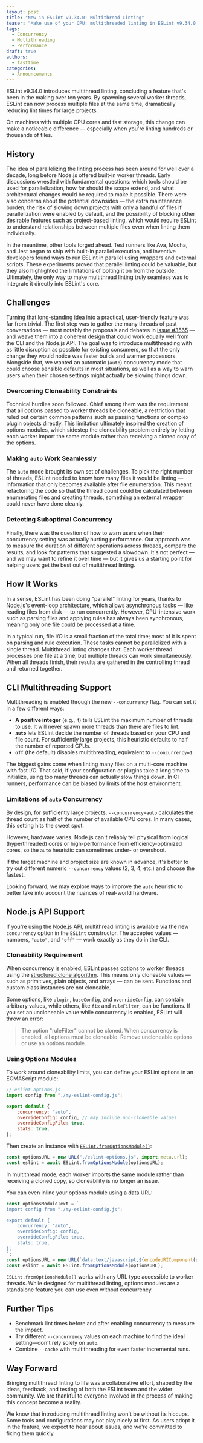 ```yaml
---
layout: post
title: "New in ESLint v9.34.0: Multithread Linting"
teaser: "Make use of your CPU: multithreaded linting in ESLint v9.34.0 speeds up linting large projects."
tags:
  - Concurrency
  - Multithreading
  - Performance
draft: true
authors:
  - fasttime
categories:
  - Announcements
---
```


ESLint v9.34.0 introduces multithread linting, concluding a feature that's been in the making over ten years.
By spawning several worker threads, ESLint can now process multiple files at the same time, dramatically reducing lint times for large projects.

On machines with multiple CPU cores and fast storage, this change can make a noticeable difference — especially when you're linting hundreds or thousands of files.

## History

The idea of parallelizing the linting process has been around for well over a decade, long before Node.js offered built-in worker threads. Early discussions wrestled with fundamental questions: which tools should be used for parallelization, how far should the scope extend, and what architectural changes would be required to make it possible. There were also concerns about the potential downsides — the extra maintenance burden, the risk of slowing down projects with only a handful of files if parallelization were enabled by default, and the possibility of blocking other desirable features such as project-based linting, which would require ESLint to understand relationships between multiple files even when linting them individually.

In the meantime, other tools forged ahead. Test runners like Ava, Mocha, and Jest began to ship with built-in parallel execution, and inventive developers found ways to run ESLint in parallel using wrappers and external scripts. These experiments proved that parallel linting could be valuable, but they also highlighted the limitations of bolting it on from the outside. Ultimately, the only way to make multithread linting truly seamless was to integrate it directly into ESLint's core.

## Challenges

Turning that long-standing idea into a practical, user-friendly feature was far from trivial. The first step was to gather the many threads of past conversations — most notably the proposals and debates in [issue #3565](https://github.com/eslint/eslint/issues/3565) — and weave them into a coherent design that could work equally well from the CLI and the Node.js API. The goal was to introduce multithreading with as little disruption as possible for existing consumers, so that the only change they would notice was faster builds and warmer processors. Alongside that, we wanted an automatic (`auto`) concurrency mode that could choose sensible defaults in most situations, as well as a way to warn users when their chosen settings might actually be slowing things down.

### Overcoming Cloneability Constraints

Technical hurdles soon followed. Chief among them was the requirement that all options passed to worker threads be cloneable, a restriction that ruled out certain common patterns such as passing functions or complex plugin objects directly. This limitation ultimately inspired the creation of options modules, which sidestep the cloneability problem entirely by letting each worker import the same module rather than receiving a cloned copy of the options.

### Making `auto` Work Seamlessly

The `auto` mode brought its own set of challenges. To pick the right number of threads, ESLint needed to know how many files it would be linting — information that only becomes available after file enumeration. This meant refactoring the code so that the thread count could be calculated between enumerating files and creating threads, something an external wrapper could never have done cleanly.

### Detecting Suboptimal Concurrency

Finally, there was the question of how to warn users when their concurrency setting was actually hurting performance. Our approach was to measure the duration of different operations across threads, compare the results, and look for patterns that suggested a slowdown. It's not perfect — and we may want to refine it over time — but it gives us a starting point for helping users get the best out of multithread linting.

## How It Works

In a sense, ESLint has been doing "parallel" linting for years, thanks to Node.js's event-loop architecture, which allows asynchronous tasks — like reading files from disk — to run concurrently. However, CPU-intensive work such as parsing files and applying rules has always been synchronous, meaning only one file could be processed at a time.

In a typical run, file I/O is a small fraction of the total time; most of it is spent on parsing and rule execution. These tasks cannot be parallelized with a single thread. Multithread linting changes that. Each worker thread processes one file at a time, but multiple threads can work simultaneously. When all threads finish, their results are gathered in the controlling thread and returned together.

## CLI Multithreading Support

Multithreading is enabled through the new `--concurrency` flag. You can set it in a few different ways:

* **A positive integer** (e.g., `4`) tells ESLint the maximum number of threads to use. It will never spawn more threads than there are files to lint.
* **`auto`** lets ESLint decide the number of threads based on your CPU and file count. For sufficiently large projects, this heuristic defaults to half the number of reported CPUs.
* **`off`** (the default) disables multithreading, equivalent to `--concurrency=1`.

The biggest gains come when linting many files on a multi-core machine with fast I/O. That said, if your configuration or plugins take a long time to initialize, using too many threads can actually slow things down. In CI runners, performance can be biased by limits of the host environment.

### Limitations of `auto` Concurrency

By design, for sufficiently large projects, `--concurrency=auto` calculates the thread count as half of the number of available CPU cores. In many cases, this setting hits the sweet spot.

However, hardware varies. Node.js can't reliably tell physical from logical (hyperthreaded) cores or high-performance from efficiency-optimized cores, so the `auto` heuristic can sometimes under- or overshoot.

If the target machine and project size are known in advance, it's better to try out different numeric `--concurrency` values (2, 3, 4, etc.) and choose the fastest.

Looking forward, we may explore ways to improve the `auto` heuristic to better take into account the nuances of real-world hardware.

## Node.js API Support

If you're using the [Node.js API](https://eslint.org/docs/latest/integrate/nodejs-api), multithread linting is available via the new `concurrency` option in the `ESLint` constructor. The accepted values — numbers, `"auto"`, and `"off"` — work exactly as they do in the CLI.

### Cloneability Requirement

When concurrency is enabled, ESLint passes options to worker threads using the [structured clone algorithm](https://developer.mozilla.org/en-US/docs/Web/API/Web_Workers_API/Structured_clone_algorithm). This means only cloneable values — such as primitives, plain objects, and arrays — can be sent. Functions and custom class instances are not cloneable.

Some options, like `plugin`, `baseConfig`, and `overrideConfig`, can contain arbitrary values, while others, like `fix` and `ruleFilter`, can be functions. If you set an uncloneable value while concurrency is enabled, ESLint will throw an error:

> The option "ruleFilter" cannot be cloned. When concurrency is enabled, all options must be cloneable. Remove uncloneable options or use an options module.

### Using Options Modules

To work around cloneability limits, you can define your ESLint options in an ECMAScript module:

```js
// eslint-options.js
import config from "./my-eslint-config.js";

export default {
    concurrency: "auto",
    overrideConfig: config, // may include non-cloneable values
    overrideConfigFile: true,
    stats: true,
};
```

Then create an instance with [`ESLint.fromOptionsModule()`](https://eslint.org/docs/head/integrate/nodejs-api#-eslintfromoptionsmoduleoptionsurl):

```js
const optionsURL = new URL("./eslint-options.js", import.meta.url);
const eslint = await ESLint.fromOptionsModule(optionsURL);
```

In multithread mode, each worker imports the same module rather than receiving a cloned copy, so cloneability is no longer an issue.

You can even inline your options module using a data URL:

```js
const optionsModuleText = `
import config from "./my-eslint-config.js";

export default {
    concurrency: "auto",
    overrideConfig: config,
    overrideConfigFile: true,
    stats: true,
};
`;
const optionsURL = new URL(`data:text/javascript,${encodeURIComponent(optionsModuleText)}`);
const eslint = await ESLint.fromOptionsModule(optionsURL);
```

`ESLint.fromOptionsModule()` works with any URL type accessible to worker threads. While designed for multithread linting, options modules are a standalone feature you can use even without concurrency.

## Further Tips

* Benchmark lint times before and after enabling concurrency to measure the impact.
* Try different `--concurrency` values on each machine to find the ideal setting—don't rely solely on `auto`.
* Combine `--cache` with multithreading for even faster incremental runs.

## Way Forward

Bringing multithread linting to life was a collaborative effort, shaped by the ideas, feedback, and testing of both the ESLint team and the wider community. We are thankful to everyone involved in the process of making this concept become a reality.

We know that introducing multithread linting won't be without its hiccups. Some tools and configurations may not play nicely at first. As users adopt it in the feature, we expect to hear about issues, and we're committed to fixing them quickly.
